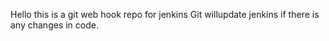 Hello this is a git web hook repo for jenkins
Git willupdate jenkins if there is any changes in code.
